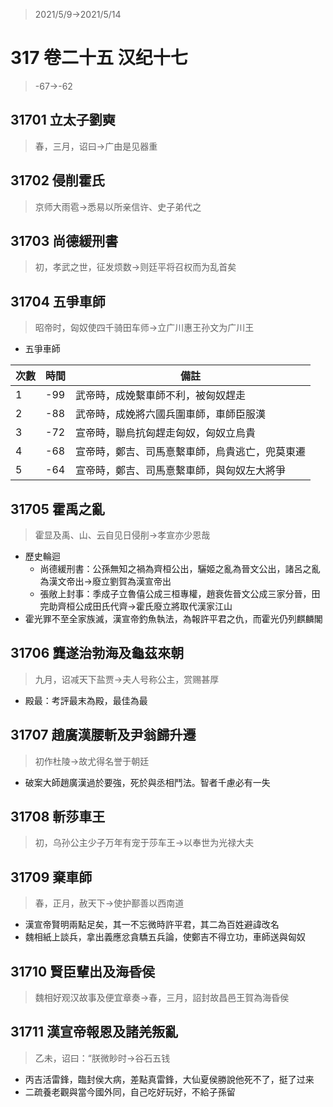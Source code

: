 > 2021/5/9->2021/5/14

# 317 卷二十五 汉纪十七

> -67->-62

## 31701 立太子劉奭
> 春，三月，诏曰->广由是见器重

## 31702 侵削霍氏
> 京师大雨雹->悉易以所亲信许、史子弟代之

## 31703 尚德緩刑書
> 初，孝武之世，征发烦数->则廷平将召权而为乱首矣

## 31704 五爭車師
> 昭帝时，匈奴使四千骑田车师->立广川惠王孙文为广川王
- 五爭車師

次數|時間|備註
--|--|--
1|-99|武帝時，成娩繫車師不利，被匈奴趕走
2|-88|武帝時，成娩將六國兵圍車師，車師臣服漢
3|-72|宣帝時，聯烏抗匈趕走匈奴，匈奴立烏貴
4|-68|宣帝時，鄭吉、司馬憙繫車師，烏貴逃亡，兜莫東遷
5|-64|宣帝時，鄭吉、司馬憙繫車師，與匈奴左大將爭

## 31705 霍禹之亂
> 霍显及禹、山、云自见日侵削->孝宣亦少恩哉
- 歷史輪迴
  - 尚德緩刑書：公孫無知之禍為齊桓公出，驪姬之亂為晉文公出，諸呂之亂為漢文帝出->廢立劉賀為漢宣帝出
  - 張敞上封事：季成子立魯僖公成三桓專權，趙衰佐晉文公成三家分晉，田完助齊桓公成田氏代齊->霍氏廢立將取代漢家江山
- 霍光罪不至全家族滅，漢宣帝釣魚執法，為報許平君之仇，而霍光仍列麒麟閣

## 31706 龔遂治勃海及龜茲來朝
> 九月，诏减天下盐贾->夫人号称公主，赏赐甚厚
- 殿最：考評最末為殿，最佳為最

## 31707 趙廣漢腰斬及尹翁歸升遷
> 初作杜陵->故尤得名誉于朝廷
- 破案大師趙廣漢過於要強，死於與丞相鬥法。智者千慮必有一失

## 31708 斬莎車王
> 初，乌孙公主少子万年有宠于莎车王->以奉世为光禄大夫

## 31709 棄車師
> 春，正月，赦天下->使护鄯善以西南道
- 漢宣帝賢明兩點足矣，其一不忘微時許平君，其二為百姓避諱改名
- 魏相紙上談兵，拿出義應忿貪驕五兵論，使鄭吉不得立功，車師送與匈奴

## 31710 賢臣輩出及海昏侯
> 魏相好观汉故事及便宜章奏->春，三月，詔封故昌邑王賀為海昏侯

## 31711 漢宣帝報恩及諸羌叛亂
> 乙未，诏曰：“朕微眇时->谷石五钱
- 丙吉活雷鋒，臨封侯大病，差點真雷鋒，大仙夏侯勝說他死不了，挺了过来
- 二疏養老觀與當今國外同，自己吃好玩好，不給子孫留